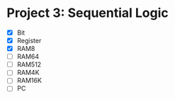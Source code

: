 # Project 3: Sequential Logic

- [x] Bit
- [x] Register
- [x] RAM8
- [ ] RAM64
- [ ] RAM512
- [ ] RAM4K
- [ ] RAM16K
- [ ] PC
